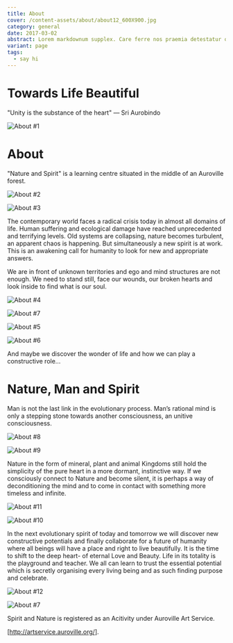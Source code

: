 ```yaml
---
title: About
cover: /content-assets/about/about12_600X900.jpg
category: general
date: 2017-03-02
abstract: Lorem markdownum supplex. Care ferre nos praemia detestatur oderit vitatumque, tardius pello ostentare; dixit.
variant: page
tags:
  - say hi
---
```


# Towards Life Beautiful

"Unity is the substance of the heart" — Sri Aurobindo

![About #1](/content-assets/about/about1_850X490.jpg)

# About

"Nature and Spirit" is a learning centre situated in the middle of an Auroville forest.

![About #2](/content-assets/about/about2_675X450.jpg)

![About #3](/content-assets/about/about3_1000X450.jpg)

The contemporary world faces a radical crisis today in almost all domains of life. Human suffering and ecological damage have reached unprecedented and terrifying levels. Old systems are collapsing, nature becomes turbulent, an apparent chaos is happening. But simultaneously a new spirit is at work. This is an awakening call for humanity to look for new and appropriate answers.

We are in front of unknown territories and ego and mind structures are not enough. We need to stand still, face our wounds, our broken hearts and look inside to find what is our soul.

![About #4](/content-assets/about/about4_1075X900.jpg)

![About #7](/content-assets/about/about7_100X100.jpg)

![About #5](/content-assets/about/about5_1260X900.jpg)

![About #6](/content-assets/about/about6_1200X900.jpg)

And maybe we discover the wonder of life and how we can play a constructive role…

# Nature, Man and Spirit

Man is not the last link in the evolutionary process. Man’s rational mind is only a stepping stone towards another consciousness, an unitive consciousness.

![About #8](/content-assets/about/about8_1200X900.jpg)

![About #9](/content-assets/about/about9_1200X900.jpg)

Nature in the form of mineral, plant and animal Kingdoms still hold the simplicity of the pure heart in a more dormant, instinctive way. If we consciously connect to Nature and become silent, it is perhaps a way of deconditioning the mind and to come in contact with something more timeless and infinite.

![About #11](/content-assets/about/about10_1200X900.jpg)

![About #10](/content-assets/about/about11_1200X900.jpg)

In the next evolutionary spirit of today and tomorrow we will discover new constructive potentials and finally collaborate for a future of humanity where all beings will have a place and right to live beautifully. It is the time to shift to the deep heart- of eternal Love and Beauty. Life in its totality is the playground and teacher. We all can learn to trust the essential potential which is secretly organising every living being and as such finding purpose and celebrate.

![About #12](/content-assets/about/about12_600X900.jpg)

![About #7](/content-assets/about/about7_100X100.jpg)

Spirit and Nature is registered as an Acitivity under Auroville Art Service.

[http://artservice.auroville.org/].

